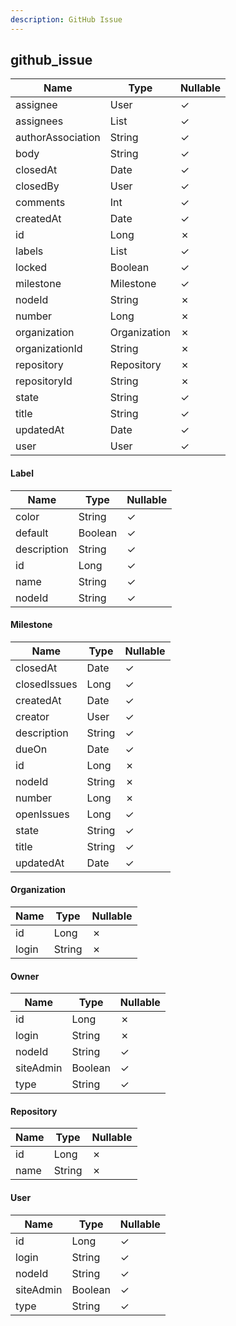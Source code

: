 ```yaml
---
description: GitHub Issue
---
```

github_issue
------------

| **Name**          | **Type**     | **Nullable** |
| ----------------- | ------------ | ------------ |
| assignee          | User         | &check;      |
| assignees         | List<User>   | &check;      |
| authorAssociation | String       | &check;      |
| body              | String       | &check;      |
| closedAt          | Date         | &check;      |
| closedBy          | User         | &check;      |
| comments          | Int          | &check;      |
| createdAt         | Date         | &check;      |
| id                | Long         | &cross;      |
| labels            | List<Label>  | &check;      |
| locked            | Boolean      | &check;      |
| milestone         | Milestone    | &check;      |
| nodeId            | String       | &cross;      |
| number            | Long         | &cross;      |
| organization      | Organization | &cross;      |
| organizationId    | String       | &cross;      |
| repository        | Repository   | &cross;      |
| repositoryId      | String       | &cross;      |
| state             | String       | &check;      |
| title             | String       | &check;      |
| updatedAt         | Date         | &check;      |
| user              | User         | &check;      |

#### Label
| **Name**    | **Type** | **Nullable** |
| ----------- | -------- | ------------ |
| color       | String   | &check;      |
| default     | Boolean  | &check;      |
| description | String   | &check;      |
| id          | Long     | &check;      |
| name        | String   | &check;      |
| nodeId      | String   | &check;      |

#### Milestone
| **Name**     | **Type** | **Nullable** |
| ------------ | -------- | ------------ |
| closedAt     | Date     | &check;      |
| closedIssues | Long     | &check;      |
| createdAt    | Date     | &check;      |
| creator      | User     | &check;      |
| description  | String   | &check;      |
| dueOn        | Date     | &check;      |
| id           | Long     | &cross;      |
| nodeId       | String   | &cross;      |
| number       | Long     | &cross;      |
| openIssues   | Long     | &check;      |
| state        | String   | &check;      |
| title        | String   | &check;      |
| updatedAt    | Date     | &check;      |

#### Organization
| **Name** | **Type** | **Nullable** |
| -------- | -------- | ------------ |
| id       | Long     | &cross;      |
| login    | String   | &cross;      |

#### Owner
| **Name**  | **Type** | **Nullable** |
| --------- | -------- | ------------ |
| id        | Long     | &cross;      |
| login     | String   | &cross;      |
| nodeId    | String   | &check;      |
| siteAdmin | Boolean  | &check;      |
| type      | String   | &check;      |

#### Repository
| **Name** | **Type** | **Nullable** |
| -------- | -------- | ------------ |
| id       | Long     | &cross;      |
| name     | String   | &cross;      |

#### User
| **Name**  | **Type** | **Nullable** |
| --------- | -------- | ------------ |
| id        | Long     | &check;      |
| login     | String   | &check;      |
| nodeId    | String   | &check;      |
| siteAdmin | Boolean  | &check;      |
| type      | String   | &check;      |
